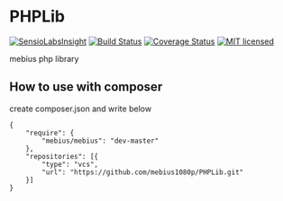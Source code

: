 # PHPLib

[![SensioLabsInsight](https://insight.sensiolabs.com/projects/e7021717-a35a-4274-a13f-5b82ca4d7144/small.png)](https://insight.sensiolabs.com/projects/e7021717-a35a-4274-a13f-5b82ca4d7144)
[![Build Status](https://travis-ci.org/mebius1080p/PHPLib.svg?branch=master)](https://travis-ci.org/mebius1080p/PHPLib)
[![Coverage Status](https://coveralls.io/repos/github/mebius1080p/PHPLib/badge.svg?branch=master)](https://coveralls.io/github/mebius1080p/PHPLib?branch=master)
[![MIT licensed](https://img.shields.io/badge/license-MIT-blue.svg)](https://raw.githubusercontent.com/hyperium/hyper/master/LICENSE)

mebius php library

## How to use with composer
create composer.json and write below

    {
        "require": {
            "mebius/mebius": "dev-master"
        },
        "repositories": [{
            "type": "vcs",
            "url": "https://github.com/mebius1080p/PHPLib.git"
        }]
    }
